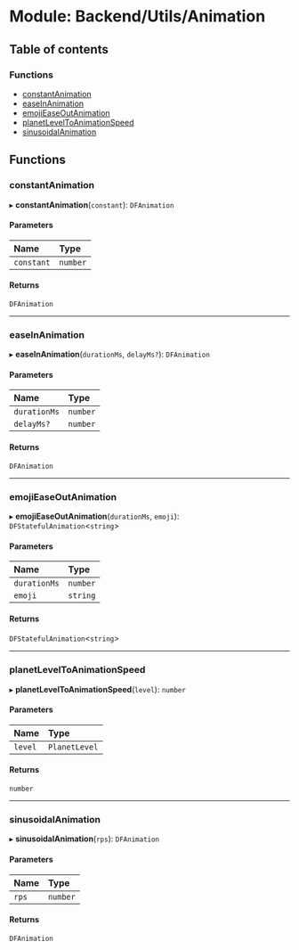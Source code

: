 # Module: Backend/Utils/Animation

## Table of contents

### Functions

- [constantAnimation](Backend_Utils_Animation.md#constantanimation)
- [easeInAnimation](Backend_Utils_Animation.md#easeinanimation)
- [emojiEaseOutAnimation](Backend_Utils_Animation.md#emojieaseoutanimation)
- [planetLevelToAnimationSpeed](Backend_Utils_Animation.md#planetleveltoanimationspeed)
- [sinusoidalAnimation](Backend_Utils_Animation.md#sinusoidalanimation)

## Functions

### constantAnimation

▸ **constantAnimation**(`constant`): `DFAnimation`

#### Parameters

| Name       | Type     |
| :--------- | :------- |
| `constant` | `number` |

#### Returns

`DFAnimation`

---

### easeInAnimation

▸ **easeInAnimation**(`durationMs`, `delayMs?`): `DFAnimation`

#### Parameters

| Name         | Type     |
| :----------- | :------- |
| `durationMs` | `number` |
| `delayMs?`   | `number` |

#### Returns

`DFAnimation`

---

### emojiEaseOutAnimation

▸ **emojiEaseOutAnimation**(`durationMs`, `emoji`): `DFStatefulAnimation`<`string`\>

#### Parameters

| Name         | Type     |
| :----------- | :------- |
| `durationMs` | `number` |
| `emoji`      | `string` |

#### Returns

`DFStatefulAnimation`<`string`\>

---

### planetLevelToAnimationSpeed

▸ **planetLevelToAnimationSpeed**(`level`): `number`

#### Parameters

| Name    | Type          |
| :------ | :------------ |
| `level` | `PlanetLevel` |

#### Returns

`number`

---

### sinusoidalAnimation

▸ **sinusoidalAnimation**(`rps`): `DFAnimation`

#### Parameters

| Name  | Type     |
| :---- | :------- |
| `rps` | `number` |

#### Returns

`DFAnimation`
